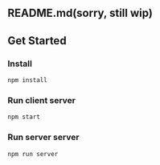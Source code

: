 ## README.md(sorry, still wip)

## Get Started

### Install 
```
npm install
```
### Run client server
```
npm start
```
### Run server server
```
npm run server
```
